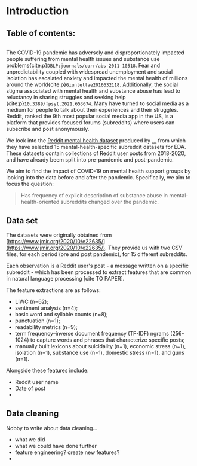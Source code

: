 # Introduction

## Table of contents:
```{tableofcontents}
```

The COVID-19 pandemic has adversely and disproportionately impacted people suffering from mental health issues and substance use problems{cite:p}`DBLP:journals/corr/abs-2011-10518`. Fear and unpredictability coupled with widespread unemployment and social isolation has escalated anxiety and impacted the mental health of millions around the world{cite:p}`Giuntellae2016632118`. Additionally, the social stigma associated with mental health and substance abuse has lead to reluctancy in sharing struggles and seeking help {cite:p}`10.3389/fpsyt.2021.653674`. Many have turned to social media as a medium for people to talk about their experiences and their struggles. Reddit, ranked the 9th most popular social media app in the US, is a platform that provides focused forums (subreddits) where users can subscribe and post anonymously. 

We look into the [Reddit mental health dataset](https://zenodo.org/record/3941387#.YZl5BC1h1QL) produced by [...]() from which they have selected 15 mental-health-specific subreddit datasets for EDA. These datasets contain collections of Reddit user posts from 2018-2020, and have already beem split into pre-pandemic and post-pandemic. 

We aim to find the impact of COVID-19 on mental health support groups by looking into the data before and after the pandemic. Specifically, we aim to focus the question:  

> Has frequency of explicit description of substance abuse in mental-health-oriented subreddits changed over the pandemic.


## Data set

The datasets were originally obtained from [https://www.jmir.org/2020/10/e22635/](https://www.jmir.org/2020/10/e22635/). They provide us with two CSV files, for each period (pre and post pandemic), for 15 different subreddits. 

Each observation is a Reddit user's post - a message written on a specific subreddit - which has been processed to extract features that are common in natural language processing [cite TO PAPER]. 

The feature extractions are as follows:
- LIWC (n=62);
- sentiment analysis (n=4); 
- basic word and syllable counts (n=8); 
- punctuation (n=1); 
- readability metrics (n=9); 
- term frequency–inverse document frequency (TF-IDF) ngrams (256-1024) to capture words and phrases that characterize specific posts; 
- manually built lexicons about suicidality (n=1), economic stress (n=1), isolation (n=1), substance use (n=1), domestic stress (n=1), and guns (n=1). 

Alongside these features include:
- Reddit user name
- Date of post
- 
## Data cleaning

Nobby to write about data cleaning...
- what we did
- what we could have done further 
- feature engineering? create new features?
- 


